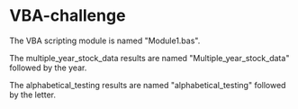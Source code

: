 # VBA-challenge

The VBA scripting module is named "Module1.bas".

The multiple_year_stock_data results are named "Multiple_year_stock_data" followed by the year.

The alphabetical_testing results are named "alphabetical_testing" followed by the letter.
